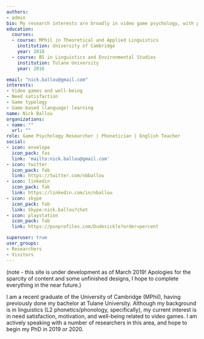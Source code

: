 ```yaml
---
authors:
- admin
bio: My research interests are broadly in video game psychology, with particular regard to game design's influence on need satisfaction and how that may interface with mental health and developmental outcomes more broadly. 
education:
  courses:
  - course: MPhil in Theoretical and Applied Linguistics
    institution: University of Cambridge
    year: 2018
  - course: BS in Linguistics and Environmental Studies
    institution: Tulane University
    year: 2016

email: "nick.ballou@gmail.com"
interests:
- Video games and well-being
- Need satisfaction
- Game typology
- Game-based (language) learning
name: Nick Ballou
organizations:
- name: ""
  url: ""
role: Game Psychology Researcher | Phonetician | English Teacher 
social:
- icon: envelope
  icon_pack: fas
  link: 'mailto:nick.ballou@gmail.com'
- icon: twitter
  icon_pack: fab
  link: https://twitter.com/nbballou
- icon: linkedin
  icon_pack: fab
  link: https://linkedin.com/in/nballou
- icon: skype
  icon_pack: fab
  link: Skype:nick.ballou?chat
- icon: playstation
  icon_pack: fab
  link: https://psnprofiles.com/Dudesickle?order=percent

superuser: true
user_groups:
- Researchers
- Visitors
---
```

(note - this site is under development as of March 2019! Apologies for the sparcity of content and some unfinished designs, I hope to complete everything in the near future.)

I am a recent graduate of the University of Cambridge (MPhil), having previously done my bachelor at Tulane University. Although my background is in linguistics (L2 phonetics/phonology, specifically), my current interest is in need satisfaction, motivation, and well-being related to video games. I am actively speaking with a number of researchers in this area, and hope to begin my PhD in 2019 or 2020. 

